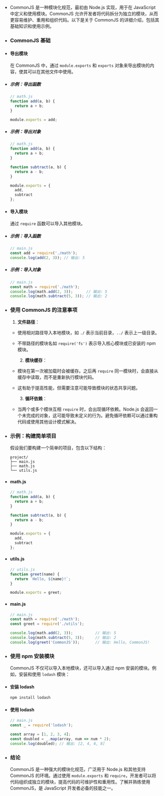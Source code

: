 - CommonJS 是一种模块化规范，最初由 Node.js 实现，用于在 JavaScript 中定义和使用模块。CommonJS 允许开发者将代码拆分为独立的模块，从而更容易维护、重用和组织代码。以下是关于 CommonJS 的详细介绍，包括其基础知识和使用示例。
- ### CommonJS 基础
- #### 导出模块
  在 CommonJS 中，通过 `module.exports` 和 `exports` 对象来导出模块的内容，使其可以在其他文件中使用。
- ##### 示例：导出函数
  ```javascript
  // math.js
  function add(a, b) {
    return a + b;
  }
  
  module.exports = add;
  ```
- ##### 示例：导出对象
  ```javascript
  // math.js
  function add(a, b) {
    return a + b;
  }
  
  function subtract(a, b) {
    return a - b;
  }
  
  module.exports = {
    add,
    subtract
  };
  ```
- #### 导入模块
  通过 `require` 函数可以导入其他模块。
- ##### 示例：导入函数
  ```javascript
  // main.js
  const add = require('./math');
  console.log(add(2, 3)); // 输出: 5
  ```
- ##### 示例：导入对象
  ```javascript
  // main.js
  const math = require('./math');
  console.log(math.add(2, 3));      // 输出: 5
  console.log(math.subtract(5, 3)); // 输出: 2
  ```
- ### 使用 CommonJS 的注意事项
  
  1. **文件路径**：
	- 使用相对路径导入本地模块，如 `./` 表示当前目录，`../` 表示上一级目录。
	- 不带路径的模块名如 `require('fs')` 表示导入核心模块或已安装的 npm 模块。
	  
	  2. **模块缓存**：
	- 模块在第一次被加载时会被缓存。之后再 `require` 同一模块时，会直接从缓存中读取，而不是重新执行模块代码。
	- 这有助于提高性能，但需要注意可能导致模块的状态共享问题。
	  
	  3. **循环依赖**：
	- 当两个或多个模块互相 `require` 时，会出现循环依赖。Node.js 会返回一个未完成的对象，这可能导致未定义的行为。避免循环依赖可以通过重构代码或使用其他设计模式解决。
- ### 示例：构建简单项目
  
  假设我们要构建一个简单的项目，包含以下结构：
  
  ```
  project/
  ├── main.js
  ├── math.js
  └── utils.js
  ```
- #### math.js
  ```javascript
  // math.js
  function add(a, b) {
    return a + b;
  }
  
  function subtract(a, b) {
    return a - b;
  }
  
  module.exports = {
    add,
    subtract
  };
  ```
- #### utils.js
  ```javascript
  // utils.js
  function greet(name) {
    return `Hello, ${name}!`;
  }
  
  module.exports = greet;
  ```
- #### main.js
  ```javascript
  // main.js
  const math = require('./math');
  const greet = require('./utils');
  
  console.log(math.add(2, 3));          // 输出: 5
  console.log(math.subtract(5, 3));     // 输出: 2
  console.log(greet('CommonJS'));       // 输出: Hello, CommonJS!
  ```
- ### 使用 npm 安装模块
  
  CommonJS 不仅可以导入本地模块，还可以导入通过 npm 安装的模块。例如，安装和使用 `lodash` 模块：
- #### 安装 lodash
  ```bash
  npm install lodash
  ```
- #### 使用 lodash
  ```javascript
  // main.js
  const _ = require('lodash');
  
  const array = [1, 2, 3, 4];
  const doubled = _.map(array, num => num * 2);
  console.log(doubled); // 输出: [2, 4, 6, 8]
  ```
- ### 结论
  
  CommonJS 是一种强大的模块化规范，广泛用于 Node.js 和其他支持 CommonJS 的环境。通过使用 `module.exports` 和 `require`，开发者可以将代码组织成独立的模块，提高代码的可维护性和重用性。了解并熟练使用 CommonJS，是 JavaScript 开发者必备的技能之一。